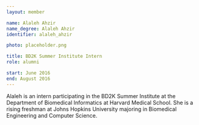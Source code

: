 ```yaml
---
layout: member

name: Alaleh Ahzir
name_degree: Alaleh Ahzir
identifier: alaleh_ahzir

photo: placeholder.png

title: BD2K Summer Institute Intern
role: alumni

start: June 2016
end: August 2016
---
```

Alaleh is an intern participating in the BD2K Summer Institute at the Department of Biomedical Informatics at Harvard Medical School. She is a rising freshman at Johns Hopkins University majoring in Biomedical Engineering and Computer Science.